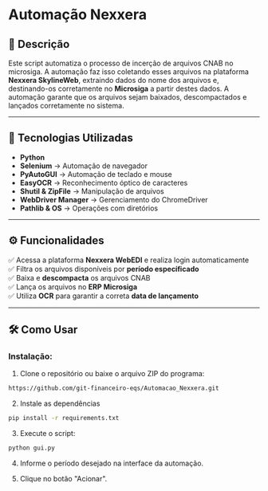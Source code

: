 # Automação Nexxera

## 📌 Descrição
Este script automatiza o processo de incerção de arquivos CNAB no microsiga. A automação faz isso coletando esses arquivos na plataforma **Nexxera SkylineWeb**, extraindo dados do nome dos arquivos e, destinando-os corretamente no **Microsiga** a partir destes dados.
A automação garante que os arquivos sejam baixados, descompactados e lançados corretamente no sistema.

---

## 🚀 Tecnologias Utilizadas
- **Python**
- **Selenium** → Automação de navegador  
- **PyAutoGUI** → Automação de teclado e mouse  
- **EasyOCR** → Reconhecimento óptico de caracteres  
- **Shutil & ZipFile** → Manipulação de arquivos  
- **WebDriver Manager** → Gerenciamento do ChromeDriver  
- **Pathlib & OS** → Operações com diretórios  

---

## ⚙️ Funcionalidades
✅ Acessa a plataforma **Nexxera WebEDI** e realiza login automaticamente  
✅ Filtra os arquivos disponíveis por **período específicado**  
✅ Baixa e **descompacta** os arquivos CNAB  
✅ Lança os arquivos no **ERP Microsiga**  
✅ Utiliza **OCR** para garantir a correta **data de lançamento**  

---

## 🛠️ Como Usar

### Instalação:

1. Clone o repositório ou baixe o arquivo ZIP do programa:
```bash
https://github.com/git-financeiro-eqs/Automacao_Nexxera.git
```

2. Instale as dependências
```bash
pip install -r requirements.txt
```

3. Execute o script:
```bash
python gui.py
```

4. Informe o período desejado na interface da automação.

5. Clique no botão "Acionar".
